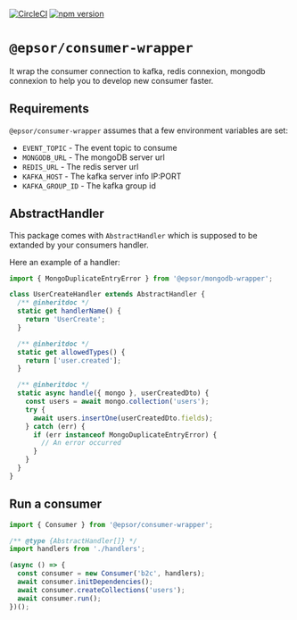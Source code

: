 [![CircleCI](https://circleci.com/gh/Epsor/consumer-wrapper.svg?style=svg)](https://circleci.com/gh/Epsor/consumer-wrapper) [![npm version](https://img.shields.io/npm/v/@epsor/consumer-wrapper.svg)](https://npmjs.org/package/@epsor/consumer-wrapper.svg "View this project on npm")

# `@epsor/consumer-wrapper`

It wrap the consumer connection to kafka, redis connexion, mongodb connexion to help you to develop new consumer faster.

## Requirements

`@epsor/consumer-wrapper` assumes that a few environment variables are set:

- `EVENT_TOPIC` - The event topic to consume
- `MONGODB_URL` - The mongoDB server url
- `REDIS_URL` - The redis server url
- `KAFKA_HOST` - The kafka server info IP:PORT
- `KAFKA_GROUP_ID` - The kafka group id

## AbstractHandler

This package comes with `AbstractHandler` which is supposed to be extanded by your consumers handler.

Here an example of a handler:

```js
import { MongoDuplicateEntryError } from '@epsor/mongodb-wrapper';

class UserCreateHandler extends AbstractHandler {
  /** @inheritdoc */
  static get handlerName() {
    return 'UserCreate';
  }

  /** @inheritdoc */
  static get allowedTypes() {
    return ['user.created'];
  }

  /** @inheritdoc */
  static async handle({ mongo }, userCreatedDto) {
    const users = await mongo.collection('users');
    try {
      await users.insertOne(userCreatedDto.fields);
    } catch (err) {
      if (err instanceof MongoDuplicateEntryError) {
        // An error occurred
      }
    }
  }
}
```

## Run a consumer

```js
import { Consumer } from '@epsor/consumer-wrapper';

/** @type {AbstractHandler[]} */
import handlers from './handlers';

(async () => {
  const consumer = new Consumer('b2c', handlers);
  await consumer.initDependencies();
  await consumer.createCollections('users');
  await consumer.run();
})();
```
